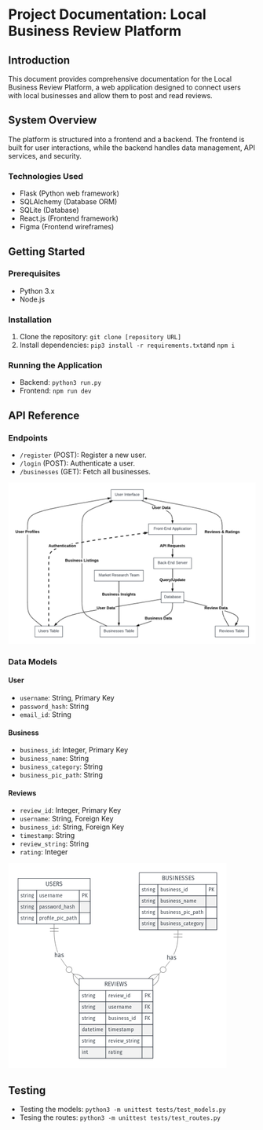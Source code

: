 

# Project Documentation: Local Business Review Platform

## Introduction
This document provides comprehensive documentation for the Local Business Review Platform, a web application designed to connect users with local businesses and allow them to post and read reviews.

## System Overview
The platform is structured into a frontend and a backend. The frontend is built for user interactions, while the backend handles data management, API services, and security.

### Technologies Used
- Flask (Python web framework)
- SQLAlchemy (Database ORM)
- SQLite (Database)
- React.js (Frontend framework)
- Figma (Frontend wireframes)


## Getting Started
### Prerequisites
- Python 3.x
- Node.js

### Installation
1. Clone the repository: `git clone [repository URL]`
2. Install dependencies: `pip3 install -r requirements.txt`and `npm i`

### Running the Application
- Backend: `python3 run.py`
- Frontend: `npm run dev`

## API Reference
### Endpoints
- `/register` (POST): Register a new user.
- `/login` (POST): Authenticate a user.
- `/businesses` (GET): Fetch all businesses.

![image](data_flow_diag.png)


### Data Models
#### User
- `username`: String, Primary Key
- `password_hash`: String
- `email_id`: String

#### Business
- `business_id`: Integer, Primary Key
- `business_name`: String
- `business_category`: String
- `business_pic_path`: String

#### Reviews
- `review_id`: Integer, Primary Key
- `username`: String, Foreign Key
- `business_id`: String, Foreign Key
- `timestamp`: String
- `review_string`: String
- `rating`: Integer

![image](er_diag.png)

## Testing
- Testing the models: `python3 -m unittest tests/test_models.py`
- Tesing the routes: `python3 -m unittest tests/test_routes.py`